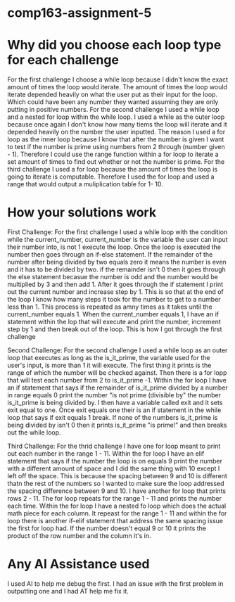 # comp163-assignment-5
# Why did you choose each loop type for each challenge
For the first challenge I choose a while loop because I didn't know the exact amount of times the loop would iterate. The amount of times the loop would iterate depended heavily on what the user put as their input for the loop. Which could have been any number they wanted assuming they are only putting in positive numbers. 
For the second challenge I used a while loop and a nested for loop within the while loop. I used a while as the outer loop because once again I don't know how many tiems the loop will iterate and it depended heavily on the number the user inputted. The reason I used a for loop as the inner loop because I know that after the number is given I want to test if the number is prime using numbers from 2 through (number given - 1). Therefore I could use the range function within a for loop to iterate a set amount of times to find out whether or not the number is prime. 
For the third challenge I used a for loop because the amount of times the loop is going to iterate is computable. Therefore I used the for loop and used a range that would output a muliplication table for 1- 10. 

# How your solutions work
First Challenge: For the first challenge I used a while loop with the condition while the current_number, current_number is the variable the user can input their number into, is not 1 execute the loop. Once the loop is executed the number then goes through an if-else statement. If the remainder of the number after being divided by two equals zero it means the number is even and it has to be divided by two. if the remainder isn't 0 then it goes through the else statement becasue the number is odd and the number would be multiplied by 3 and then add 1. After it goes through the if statement I print out the current number and increase step by 1. This is so that at the end of the loop I know how many steps it took for the number to get to a number less than 1. This process is repeated as amny times as it takes until the current_number equals 1. When the current_number equals 1, I have an if statement within the lop that will execute and print the number, increment step by 1 and then break out of the loop. This is how I got through the first challenge

Second Challenge: For the second challenge I used a while loop as an outer loop that executes as long as the is_it_prime, the variable used for the user's input, is more than 1 it will execute. The first thing it prints is the range of which the number will be checked against. Then there is a for lopp that will test each number from 2 to is_it_prime -1. Within the for loop I have an if statement that says if the remainder of is_it_prime divided by a number in range equals 0 print the number "is not prime (divisible by" the number is_it_prime is being divided by. I then have a variable called exit and it sets exit equal to one. Once exit equals one their is an if statement in the while loop that says if exit equals 1 break. If none of the numbers is_it_prime is being divided by isn't 0 then it prints is_it_prime "is prime!" and then breaks out the while loop. 

Third Challenge: For the thrid challenge I have one for loop meant to print out each number in the range 1 - 11. Within the for loop I have an elif statement that says if the number the loop is on equals 9 print the number with a different amount of space and I did the same thing with 10 except I left off the space. This is because the spacing between 9 and 10 is different thatn the rest of the numbers so I wanted to make sure the loop addressed the spacing difference between 9 and 10. I have another for loop that prints rows 2 - 11. The for loop repeats for the range 1 - 11 and prints the number each time. Within the for loop I have a nested fo loop which does the actual math piece for each column. It repeast for the range 1 - 11 and within the for loop there is another if-elif statement that address the same spacing issue the first for loop had. If the number doesn't equal 9 or 10 it prints the product of the row number and the column it's in. 

# Any AI Assistance used
I used AI to help me debug the first. I had an issue with the first problem in outputting one and I had AT help me fix it. 
